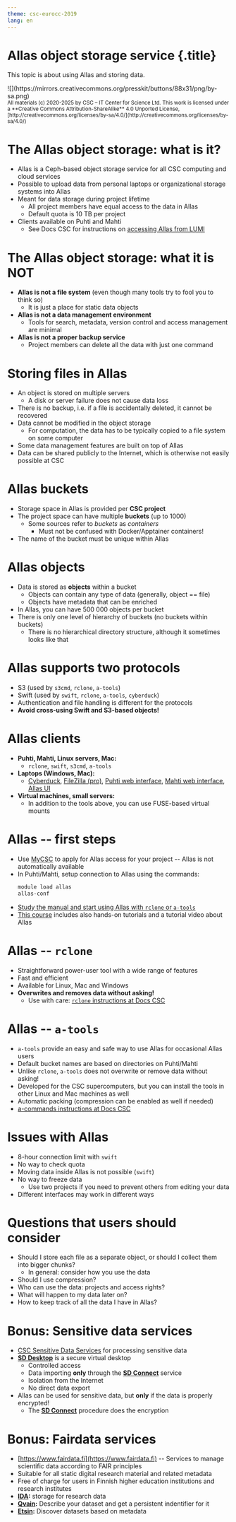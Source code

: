 ```yaml
---
theme: csc-eurocc-2019
lang: en
---
```


# Allas object storage service {.title}

This topic is about using Allas and storing data.

<div class="column">
![](https://mirrors.creativecommons.org/presskit/buttons/88x31/png/by-sa.png)
</div>
<div class="column">
<small>
All materials (c) 2020-2025 by CSC – IT Center for Science Ltd.
This work is licensed under a **Creative Commons Attribution-ShareAlike** 4.0
Unported License, [http://creativecommons.org/licenses/by-sa/4.0/](http://creativecommons.org/licenses/by-sa/4.0/)
</small>
</div>

# The Allas object storage: what is it?

- Allas is a Ceph-based object storage service for all CSC computing and cloud services
- Possible to upload data from personal laptops or organizational storage systems into Allas
- Meant for data storage during project lifetime
   - All project members have equal access to the data in Allas
   - Default quota is 10 TB per project
- Clients available on Puhti and Mahti
   - See Docs CSC for instructions on [accessing Allas from LUMI](https://docs.csc.fi/data/Allas/allas_lumi/)

# The Allas object storage: what it is NOT

- **Allas is not a file system** (even though many tools try to fool you to think so)
    - It is just a place for static data objects
- **Allas is not a data management environment**
    - Tools for search, metadata, version control and access management are minimal
- **Allas is not a proper backup service**
    - Project members can delete all the data with just one command

# Storing files in Allas

- An object is stored on multiple servers
    - A disk or server failure does not cause data loss
- There is no backup, i.e. if a file is accidentally deleted, it cannot be recovered
- Data cannot be modified in the object storage
    - For computation, the data has to be typically copied to a file system on some computer
- Some data management features are built on top of Allas
- Data can be shared publicly to the Internet, which is otherwise not easily possible at CSC

# Allas buckets

- Storage space in Allas is provided per **CSC project**
- The project space can have multiple **buckets** (up to 1000)
    - Some sources refer to *buckets* as *containers*
        - Must not be confused with Docker/Apptainer containers!
- The name of the bucket must be unique within Allas

# Allas objects

- Data is stored as **objects** within a bucket
    - Objects can contain any type of data (generally, object == file)
    - Objects have metadata that can be enriched
- In Allas, you can have 500 000 objects per bucket
- There is only one level of hierarchy of buckets (no buckets within buckets)
    - There is no hierarchical directory structure, although it sometimes looks like that

# Allas supports two protocols

- S3 (used by `s3cmd`, `rclone`, `a-tools`)
- Swift (used by `swift`, `rclone`, `a-tools`, `cyberduck`)  
- Authentication and file handling is different for the protocols
- **Avoid cross-using Swift and S3-based objects!**

# Allas clients

- **Puhti, Mahti, Linux servers, Mac:**
    - `rclone`, `swift`, `s3cmd`, `a-tools`
- **Laptops (Windows, Mac):**
    - [Cyberduck](https://cyberduck.io/), [FileZilla (pro)](https://filezilla-project.org/), [Puhti web interface](https://puhti.csc.fi), [Mahti web interface](https://mahti.csc.fi), [Allas UI](https://allas.csc.fi)
- **Virtual machines, small servers:**
    - In addition to the tools above, you can use FUSE-based virtual mounts

# Allas -- first steps

- Use [MyCSC](https://my.csc.fi) to apply for Allas access for your project -- Allas is not automatically available
- In Puhti/Mahti, setup connection to Allas using the commands:
  ```bash
  module load allas
  allas-conf
  ```
- [Study the manual and start using Allas with `rclone` or `a-tools`](https://docs.csc.fi/data/Allas/)
- [This course](https://csc-training.github.io/csc-env-eff/part-1/allas/) includes also hands-on tutorials and a tutorial video about Allas

# Allas -- `rclone`

- Straightforward power-user tool with a wide range of features
- Fast and efficient
- Available for Linux, Mac and Windows
- **Overwrites and removes data without asking!**
   - Use with care: [`rclone` instructions at Docs CSC](https://docs.csc.fi/data/Allas/using_allas/rclone/)

# Allas -- `a-tools`

- `a-tools` provide an easy and safe way to use Allas for occasional Allas users
- Default bucket names are based on directories on Puhti/Mahti
- Unlike `rclone`, `a-tools` does not overwrite or remove data without asking!
- Developed for the CSC supercomputers, but you can install the tools in other Linux and Mac machines as well
- Automatic packing (compression can be enabled as well if needed)
- [a-commands instructions at Docs CSC](https://docs.csc.fi/data/Allas/using_allas/a_commands/)
  

# Issues with Allas

- 8-hour connection limit with `swift`
- No way to check quota
- Moving data inside Allas is not possible (`swift`)
- No way to freeze data
   - Use two projects if you need to prevent others from editing your data
- Different interfaces may work in different ways

# Questions that users should consider

- Should I store each file as a separate object, or should I collect them into bigger chunks?
    - In general: consider how you use the data
- Should I use compression?
- Who can use the data: projects and access rights?
- What will happen to my data later on?
- How to keep track of all the data I have in Allas?

# Bonus: Sensitive data services

- [CSC Sensitive Data Services](https://docs.csc.fi/data/sensitive-data/) for processing sensitive data
- [**SD Desktop**](https://sd-desktop.csc.fi) is a secure virtual desktop
   - Controlled access
   - Data importing **only** through the [**SD Connect**](https://sd-connect.csc.fi) service
   - Isolation from the Internet
   - No direct data export
- Allas can be used for sensitive data, but **only** if the data is properly encrypted!
   - The [**SD Connect**](https://sd-connect.csc.fi) procedure does the encryption

# Bonus: Fairdata services

- [https://www.fairdata.fi](https://www.fairdata.fi) -- Services to manage scientific data according to FAIR principles
- Suitable for all static digital research material and related metadata
- Free of charge for users in Finnish higher education institutions and research institutes
- **[IDA](https://ida.fairdata.fi):** storage for research data
- **[Qvain](https://qvain.fairdata.fi/):** Describe your dataset and get a persistent indentifier for it
- **[Etsin](https://etsin.fairdata.fi/):** Discover datasets based on metadata
